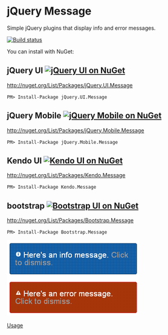 # jQuery Message

Simple jQuery plugins that display info and error messages.

[![Build status](https://ci.appveyor.com/api/projects/status/0tq5x9vo4iffajsr?svg=true)](https://ci.appveyor.com/project/jrummell/jquery-message)

You can install with NuGet:

## jQuery UI [![jQuery UI on NuGet](https://img.shields.io/nuget/v/jQuery.UI.Message.svg)](http://nuget.org/List/Packages/jQuery.UI.Message)
http://nuget.org/List/Packages/jQuery.UI.Message

    PM> Install-Package jQuery.UI.Message

## jQuery Mobile [![jQuery Mobile on NuGet](https://img.shields.io/nuget/v/jQuery.Mobile.Message.svg)](http://nuget.org/List/Packages/jQuery.Mobile.Message)
http://nuget.org/List/Packages/jQuery.Mobile.Message

    PM> Install-Package jQuery.Mobile.Message

## Kendo UI [![Kendo UI on NuGet](https://img.shields.io/nuget/v/Kendo.Message.svg)](http://nuget.org/List/Packages/Kendo.Message)
http://nuget.org/List/Packages/Kendo.Message

    PM> Install-Package Kendo.Message

## bootstrap [![Bootstrap UI on NuGet](https://img.shields.io/nuget/v/Bootstrap.Message.svg)](http://nuget.org/List/Packages/Bootstrap.Message)
http://nuget.org/List/Packages/Bootstrap.Message

    PM> Install-Package Bootstrap.Message

![](https://raw.githubusercontent.com/jrummell/jquery-message/master/demo/screen.png)

[Usage](https://github.com/jrummell/jquery-message/wiki)
